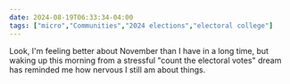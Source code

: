 ```yaml
---
date: 2024-08-19T06:33:34-04:00
tags: ["micro","Communities","2024 elections","electoral college"]
---
```

Look, I'm feeling better about November than I have in a long time, but waking up this morning from a stressful "count the electoral votes" dream has reminded me how nervous I still am about things.